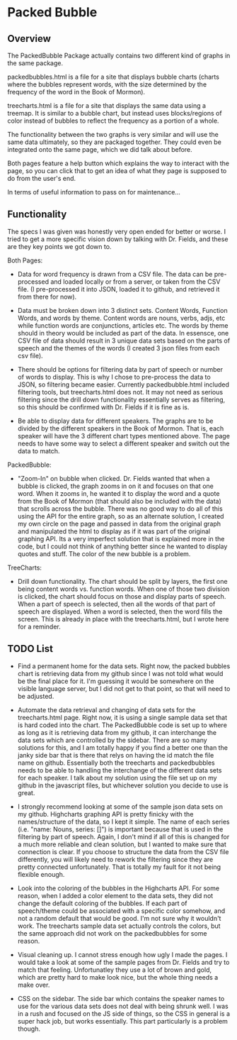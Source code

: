 # Packed Bubble

## Overview

The PackedBubble Package actually contains two different kind of graphs in the same package. 

packedbubbles.html is a file for a site that displays bubble charts (charts where the bubbles represent words, with the size determined by the frequency of the word in the Book of Mormon). 

treecharts.html is a file for a site that displays the same data using a treemap. It is similar to a bubble chart, but instead uses blocks/regions of color instead of bubbles to reflect the frequency as a portion of a whole.

The functionality between the two graphs is very similar and will use the same data ultimately, so they are packaged together. They could even be integrated onto the same page, which we did talk about before.

Both pages feature a help button which explains the way to interact with the page, so you can click that to get an idea of what they page is supposed to do from the user's end.

In terms of useful information to pass on for maintenance...

## Functionality

The specs I was given was honestly very open ended for better or worse. I tried to get a more specific vision down by talking with Dr. Fields, and these are they key points we got down to.

Both Pages:
- Data for word frequency is drawn from a CSV file. The data can be pre-processed and loaded locally or from a server, or taken from the CSV file. (I pre-processed it into JSON, loaded it to github, and retrieved it from there for now).

- Data must be broken down into 3 distinct sets. Content Words, Function Words, and words by theme. Content words are nouns, verbs, adjs, etc while function words are conjunctions, articles etc. The words by theme should in theory would be included as part of the data. In essensce, one CSV file of data should result in 3 unique data sets based on the parts of speech and the themes of the words (I created 3 json files from each csv file).

- There should be options for filtering data by part of speech or number of words to display. This is why I chose to pre-process the data to JSON, so filtering became easier. Currently packedbubble.html included filtering tools, but treecharts.html does not. It may not need as serious filtering since the drill down functionality essentially serves as filtering, so this should be confirmed with Dr. Fields if it is fine as is.

- Be able to display data for different speakers. The graphs are to be divided by the different speakers in the Book of Mormon. That is, each speaker will have the 3 different chart types mentioned above. The page needs to have some way to select a different speaker and switch out the data to match.

PackedBubble:
- "Zoom-In" on bubble when clicked. Dr. Fields wanted that when a bubble is clicked, the graph zooms in on it and focuses on that one word. When it zooms in, he wanted it to display the word and a quote from the Book of Mormon (that should also be included with the data) that scrolls across the bubble. There was no good way to do all of this using the API for the entire graph, so as an alternate solution, I created my own circle on the page and passed in data from the original graph and manipulated the html to display as if it was part of the original graphing API. Its a very imperfect solution that is explained more in the code, but I could not think of anything better since he wanted to display quotes and stuff. The color of the new bubble is a problem.

TreeCharts:
- Drill down functionality. The chart should be split by layers, the first one being content words vs. function words. When one of those two division is clicked, the chart should focus on those and display parts of speech. When a part of speech is selected, then all the words of that part of speech are displayed. When a word is selected, then the word fills the screen. This is already in place with the treecharts.html, but I wrote here for a reminder.

## TODO List
- Find a permanent home for the data sets. Right now, the packed bubbles chart is retrieving data from my github since I was not told what would be the final place for it. I'm guessing it would be somewhere on the visible language server, but I did not get to that point, so that will need to be adjusted. 

- Automate the data retrieval and changing of data sets for the treecharts.html page. Right now, it is using a single sample data set that is hard coded into the chart. The PackedBubble code is set up to where as long as it is retrieving data from my github, it can interchange the data sets which are controlled by the sidebar. There are so many solutions for this, and I am totally happy if you find a better one than the janky side bar that is there that relys on having the id match the file name on github. Essentially both the treecharts and packedbubbles needs to be able to handling the interchange of the different data sets for each speaker. I talk about my solution using the file set up on my github in the javascript files, but whichever solution you decide to use is great. 

- I strongly recommend looking at some of the sample json data sets on my github. Highcharts graphing API is pretty finicky with the names/structure of the data, so I kept it simple. The name of each series (i.e. "name: Nouns, series: []") is important because that is used in the filtering by part of speech. Again, I don't mind if all of this is changed for a much more reliable and clean solution, but I wanted to make sure that connection is clear. If you choose to structure the data from the CSV file differently, you will likely need to rework the filtering since they are pretty connected unfortunately. That is totally my fault for it not being flexible enough.

- Look into the coloring of the bubbles in the Highcharts API. For some reason, when I added a color element to the data sets, they did not change the default coloring of the bubbles. If each part of speech/theme could be associated with a specific color somehow, and not a random default that would be good. I'm not sure why it wouldn't work. The treecharts sample data set actually controls the colors, but the same approach did not work on the packedbubbles for some reason.

- Visual cleaning up. I cannot stress enough how ugly I made the pages. I would take a look at some of the sample pages from Dr. Fields and try to match that feeling. Unfortunatley they use a lot of brown and gold, which are pretty hard to make look nice, but the whole thing needs a make over.

- CSS on the sidebar. The side bar which contains the speaker names to use for the various data sets does not deal with being shrunk well. I was in a rush and focused on the JS side of things, so the CSS in general is a super hack job, but works essentially. This part particularly is a problem though.

